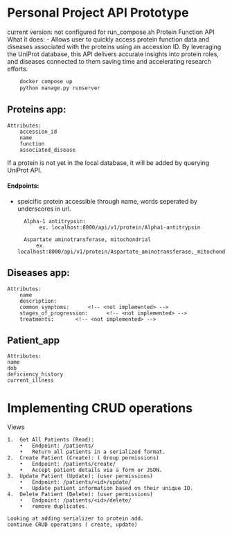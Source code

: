 # Personal Project API Prototype
current version: not configured for run_compose.sh
Protein Function API
    What it does: 
        - Allows user to quickly access protein function data and diseases associated with the proteins using an accession ID. By leveraging the UniProt database, this API delivers accurate insights into protein roles, and diseases connected to them saving time and accelerating research efforts.

```python
    docker compose up
    python manage.py runserver
```

## Proteins app: 
    Attributes:
        accession_id
        name  
        function 
        associated_disease 

If a protein is not yet in the local database, it will be added by querying UniProt API.

#### Endpoints:
- speicific protein accessible through name, words seperated by underscores in url.
    
        Alpha-1 antitrypsin:
             ex. localhost:8000/api/v1/protein/Alpha1-antitrypsin
        
        Aspartate aminotransferase, mitochondrial
            ex. localhost:8000/api/v1/protein/Aspartate_aminotransferase,_mitochondrial
            


## Diseases app:
    Attributes:
        name
        description:
        common symptoms:      <!-- <not implemented> -->
        stages_of_progression:      <!-- <not implemented> -->
        treatments:       <!-- <not implemented> -->


## Patient_app
    Attributes: 
    name
    dob
    deficiency_history
    current_illness

# Implementing CRUD operations


  Views

	1.	Get All Patients (Read):
        •	Endpoint: /patients/
        •	Return all patients in a serialized format.
	2.	Create Patient (Create): ( Group permissions)
        •	Endpoint: /patients/create/
        •	Accept patient details via a form or JSON.
	3.	Update Patient (Update): (user permissions)
        •	Endpoint: /patients/<id>/update/
        •	Update patient information based on their unique ID.
	4.	Delete Patient (Delete): (user permissions)
        •	Endpoint: /patients/<id>/delete/
        •	remove duplicates.

```
Looking at adding serializer to protein add.
continue CRUD operations ( create, update) 
```